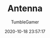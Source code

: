 ---
title: Antenna
description: 3D Web-based peer to peer voice chat
date: 2020-10-18 23:57:17
author:
  - TumbleGamer
userscript: true
buttons:
  - name: Install
    href: https://github.com/tumble1999/antenna/raw/master/Antenna.user.js
  - type: 1
    name: Test
    href: https://tumble1999.github.io/antenna
  - type: 1
    name: Source
    href: https://github.com/tumble1999/antenna
require:
  - bcmacro-api
customData:
  bcmacro-api: required
  popper: required
  cardboard: required
---